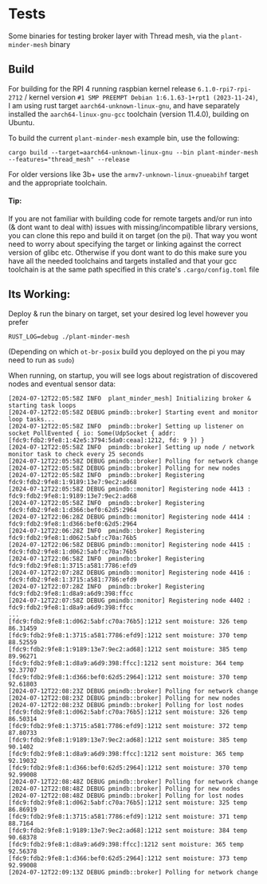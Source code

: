 # Tests

Some binaries for testing broker layer with Thread mesh, via the `plant-minder-mesh` binary

## Build
For building for the RPI 4 running raspbian kernel release `6.1.0-rpi7-rpi-2712` / kernel version `#1 SMP PREEMPT Debian 1:6.1.63-1+rpt1 (2023-11-24)`, I am using rust target `aarch64-unknown-linux-gnu`, and have separately installed the `aarch64-linux-gnu-gcc` toolchain (version 11.4.0), building on Ubuntu. 

To build the current `plant-minder-mesh` example bin, use the following:
```
cargo build --target=aarch64-unknown-linux-gnu --bin plant-minder-mesh --features="thread_mesh" --release
```

For older versions like 3b+ use the `armv7-unknown-linux-gnueabihf` target and the appropriate toolchain. 

#### Tip: 
If you are not familiar with building code for remote targets and/or run into (& dont want to deal with) issues with missing/incompatible library versions, you can clone this repo and build it on target (on the pi). That way you wont need to worry about specifying the target or linking against the correct version of glibc etc. Otherwise if you dont want to do this make sure you have all the needed toolchains and targets installed and that your gcc toolchain is at the same path specified in this crate's `.cargo/config.toml` file

## Its Working:
Deploy & run the binary on target, set your desired log level however you prefer 
```
RUST_LOG=debug ./plant-minder-mesh
```
(Depending on which `ot-br-posix` build you deployed on the pi you may need to run as `sudo`)

When running, on startup, you will see logs about registration of discovered nodes and eventual sensor data: 
```
[2024-07-12T22:05:58Z INFO  plant_minder_mesh] Initializing broker & starting task loops
[2024-07-12T22:05:58Z DEBUG pmindb::broker] Starting event and monitor loop tasks...
[2024-07-12T22:05:58Z INFO  pmindb::broker] Setting up listener on socket PollEvented { io: Some(UdpSocket { addr: [fdc9:fdb2:9fe8:1:42e5:3794:5da0:ceaa]:1212, fd: 9 }) }
[2024-07-12T22:05:58Z INFO  pmindb::broker] Setting up node / network monitor task to check every 25 seconds
[2024-07-12T22:05:58Z DEBUG pmindb::broker] Polling for network change
[2024-07-12T22:05:58Z DEBUG pmindb::broker] Polling for new nodes
[2024-07-12T22:05:58Z INFO  pmindb::broker] Registering fdc9:fdb2:9fe8:1:9189:13e7:9ec2:ad68
[2024-07-12T22:05:58Z DEBUG pmindb::monitor] Registering node 4413 : fdc9:fdb2:9fe8:1:9189:13e7:9ec2:ad68
[2024-07-12T22:05:58Z INFO  pmindb::broker] Registering fdc9:fdb2:9fe8:1:d366:bef0:62d5:2964
[2024-07-12T22:06:28Z DEBUG pmindb::monitor] Registering node 4414 : fdc9:fdb2:9fe8:1:d366:bef0:62d5:2964
[2024-07-12T22:06:28Z INFO  pmindb::broker] Registering fdc9:fdb2:9fe8:1:d062:5abf:c70a:76b5
[2024-07-12T22:06:58Z DEBUG pmindb::monitor] Registering node 4415 : fdc9:fdb2:9fe8:1:d062:5abf:c70a:76b5
[2024-07-12T22:06:58Z INFO  pmindb::broker] Registering fdc9:fdb2:9fe8:1:3715:a581:7786:efd9
[2024-07-12T22:07:28Z DEBUG pmindb::monitor] Registering node 4416 : fdc9:fdb2:9fe8:1:3715:a581:7786:efd9
[2024-07-12T22:07:28Z INFO  pmindb::broker] Registering fdc9:fdb2:9fe8:1:d8a9:a6d9:398:ffcc
[2024-07-12T22:07:58Z DEBUG pmindb::monitor] Registering node 4402 : fdc9:fdb2:9fe8:1:d8a9:a6d9:398:ffcc
...
[fdc9:fdb2:9fe8:1:d062:5abf:c70a:76b5]:1212 sent moisture: 326 temp 86.31459
[fdc9:fdb2:9fe8:1:3715:a581:7786:efd9]:1212 sent moisture: 370 temp 88.52559
[fdc9:fdb2:9fe8:1:9189:13e7:9ec2:ad68]:1212 sent moisture: 385 temp 89.96271
[fdc9:fdb2:9fe8:1:d8a9:a6d9:398:ffcc]:1212 sent moisture: 364 temp 92.37707
[fdc9:fdb2:9fe8:1:d366:bef0:62d5:2964]:1212 sent moisture: 370 temp 92.61803
[2024-07-12T22:08:23Z DEBUG pmindb::broker] Polling for network change
[2024-07-12T22:08:23Z DEBUG pmindb::broker] Polling for new nodes
[2024-07-12T22:08:23Z DEBUG pmindb::broker] Polling for lost nodes
[fdc9:fdb2:9fe8:1:d062:5abf:c70a:76b5]:1212 sent moisture: 326 temp 86.50314
[fdc9:fdb2:9fe8:1:3715:a581:7786:efd9]:1212 sent moisture: 372 temp 87.80733
[fdc9:fdb2:9fe8:1:9189:13e7:9ec2:ad68]:1212 sent moisture: 385 temp 90.1402
[fdc9:fdb2:9fe8:1:d8a9:a6d9:398:ffcc]:1212 sent moisture: 365 temp 92.19032
[fdc9:fdb2:9fe8:1:d366:bef0:62d5:2964]:1212 sent moisture: 370 temp 92.99008
[2024-07-12T22:08:48Z DEBUG pmindb::broker] Polling for network change
[2024-07-12T22:08:48Z DEBUG pmindb::broker] Polling for new nodes
[2024-07-12T22:08:48Z DEBUG pmindb::broker] Polling for lost nodes
[fdc9:fdb2:9fe8:1:d062:5abf:c70a:76b5]:1212 sent moisture: 325 temp 86.86919
[fdc9:fdb2:9fe8:1:3715:a581:7786:efd9]:1212 sent moisture: 371 temp 88.7164
[fdc9:fdb2:9fe8:1:9189:13e7:9ec2:ad68]:1212 sent moisture: 384 temp 90.68378
[fdc9:fdb2:9fe8:1:d8a9:a6d9:398:ffcc]:1212 sent moisture: 365 temp 92.56378
[fdc9:fdb2:9fe8:1:d366:bef0:62d5:2964]:1212 sent moisture: 373 temp 92.99008
[2024-07-12T22:09:13Z DEBUG pmindb::broker] Polling for network change

```